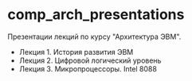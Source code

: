# comp_arch_presentations
Презентации лекций по курсу "Архитектура ЭВМ".

* Лекция 1. История развития ЭВМ
* Лекция 2. Цифровой логический уровень
* Лекция 3. Микропроцессоры. Intel 8088

